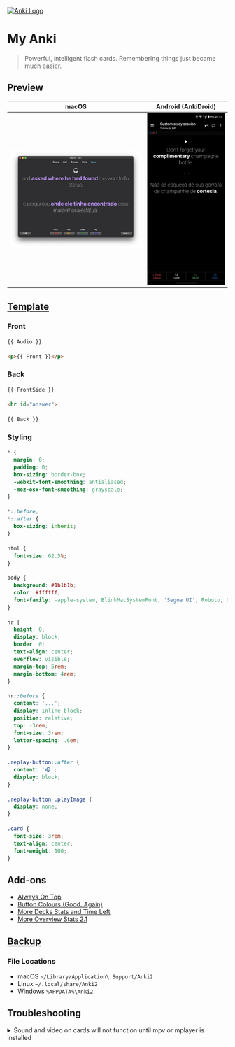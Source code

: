 [![Anki Logo](https://ankiweb.net/static/anki-logo2.png)](https://apps.ankiweb.net/)

# My Anki

> Powerful, intelligent flash cards. Remembering things just became much easier.

## Preview

| macOS | Android (AnkiDroid) |
| - | - |
| ![My Anki template preview](preview.png) | ![My Anki template preview](preview-android.png) |

## [Template](https://docs.ankiweb.net/templates/intro.html)

### Front

```html
{{ Audio }}

<p>{{ Front }}</p>
```

### Back

```html
{{ FrontSide }}

<hr id="answer">

{{ Back }}
```

### Styling

```css
* {
  margin: 0;
  padding: 0;
  box-sizing: border-box;
  -webkit-font-smoothing: antialiased;
  -moz-osx-font-smoothing: grayscale;
}

*::before,
*::after {
  box-sizing: inherit;
}

html {
  font-size: 62.5%;
}

body {
  background: #1b1b1b;
  color: #ffffff;
  font-family: -apple-system, BlinkMacSystemFont, 'Segoe UI', Roboto, Oxygen, Ubuntu, Cantarell, 'Open Sans', 'Helvetica Neue', sans-serif;
}

hr {
  height: 0;
  display: block;
  border: 0;
  text-align: center;
  overflow: visible;
  margin-top: 5rem;
  margin-bottom: 4rem;
}

hr::before {
  content: '...';
  display: inline-block;
  position: relative;
  top: -3rem;
  font-size: 3rem;
  letter-spacing: .6em;
}

.replay-button::after {
  content: '🎧';
  display: block;
}

.replay-button .playImage {
  display: none;
}

.card {
  font-size: 3rem;
  text-align: center;
  font-weight: 100;
}

```

## Add-ons

- [Always On Top](https://ankiweb.net/shared/info/1760080335)
- [Button Colours (Good, Again)](https://ankiweb.net/shared/info/2494384865)
- [More Decks Stats and Time Left](https://ankiweb.net/shared/info/1556734708)
- [More Overview Stats 2.1](https://ankiweb.net/shared/info/738807903)

## [Backup](https://docs.ankiweb.net/files.html#backups)

### File Locations

- macOS `~/Library/Application\ Support/Anki2`
- Linux `~/.local/share/Anki2`
- Windows `%APPDATA%\Anki2`

## Troubleshooting

<details>

  <summary>Sound and video on cards will not function until mpv or mplayer is installed</summary>

  Install [mpv](https://mpv.io/installation/) media player

</details>

